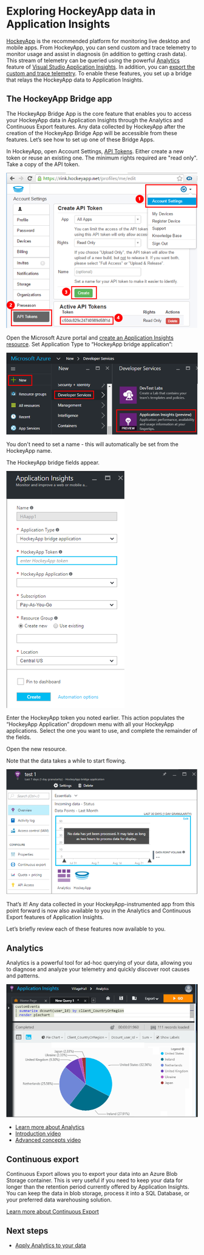 <properties 
	pageTitle="Exploring HockeyApp data in Application Insights | Microsoft Azure" 
	description="Analyze usage and performance of your Azure app with Application Insights." 
	services="application-insights" 
    documentationCenter="windows"
	authors="alancameronwills" 
	manager="douge"/>

<tags 
	ms.service="application-insights" 
	ms.workload="tbd" 
	ms.tgt_pltfrm="ibiza" 
	ms.devlang="na" 
	ms.topic="article" 
	ms.date="08/25/2016" 
	ms.author="awills"/>

#  Exploring HockeyApp data in Application Insights

[HockeyApp](https://azure.microsoft.com/services/hockeyapp/) is the recommended platform for monitoring live desktop and mobile apps. From HockeyApp, you can send custom and trace telemetry to monitor usage and assist in diagnosis (in addition to getting crash data). This stream of telemetry can be queried using the powerful [Analytics](app-insights-analytics.md) feature of [Visual Studio Application Insights](app-insights-overview.md). In addition, you can [export the custom and trace telemetry](app-insights-export-telemetry.md). To enable these features, you set up a bridge that relays the HockeyApp data to Application Insights.


## The HockeyApp Bridge app

The HockeyApp Bridge App is the core feature that enables you to access your HockeyApp data in Application Insights through the Analytics and Continuous Export features. Any data collected by HockeyApp after the creation of the HockeyApp Bridge App will be accessible from these features. Let’s see how to set up one of these Bridge Apps.

In HockeyApp, open Account Settings, [API Tokens](https://rink.hockeyapp.net/manage/auth_tokens). Either create a new token or reuse an existing one. The minimum rights required are "read only". Take a copy of the API token.

![Get a HockeyApp API token](./media/app-insights-hockeyapp-bridge-app/01.png)

Open the Microsoft Azure portal and [create an Application Insights resource](app-insights-create-new-resource.md). Set Application Type to “HockeyApp bridge application”:

![New Application Insights resource](./media/app-insights-hockeyapp-bridge-app/02.png)

You don't need to set a name - this will automatically be set from the HockeyApp name.

The HockeyApp bridge fields appear. 

![Enter bridge fields](./media/app-insights-hockeyapp-bridge-app/03.png)

Enter the HockeyApp token you noted earlier. This action populates the “HockeyApp Application” dropdown menu with all your HockeyApp applications. Select the one you want to use, and complete the remainder of the fields. 

Open the new resource. 

Note that the data takes a while to start flowing.

![Application Insights resource waiting for data](./media/app-insights-hockeyapp-bridge-app/04.png)

That’s it! Any data collected in your HockeyApp-instrumented app from this point forward is now also available to you in the Analytics and Continuous Export features of Application Insights.

Let’s briefly review each of these features now available to you.

## Analytics

Analytics is a powerful tool for ad-hoc querying of your data, allowing you to diagnose and analyze your telemetry and quickly discover root causes and patterns.


![Analytics](./media/app-insights-hockeyapp-bridge-app/05.png)


* [Learn more about Analytics](app-insights-analytics-tour.md)
* [Introduction video](https://channel9.msdn.com/events/Build/2016/T666)
* [Advanced concepts video](https://channel9.msdn.com/Events/Build/2016/P591)


## Continuous export

Continuous Export allows you to export your data into an Azure Blob Storage container. This is very useful if you need to keep your data for longer than the retention period currently offered by Application Insights. You can keep the data in blob storage, process it into a SQL Database, or your preferred data warehousing solution.

[Learn more about Continuous Export](app-insights-export-telemetry.md)


## Next steps

* [Apply Analytics to your data](app-insights-analytics-tour.md)


